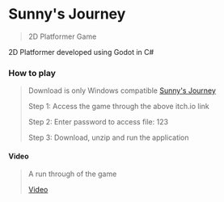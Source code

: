 # **Sunny's Journey**
> 2D Platformer Game

2D Platformer developed using Godot in C#

### How to play
> Download is only Windows compatible 
> [Sunny's Journey](https://lmwebb.itch.io/sunnys-journey)
> 
> Step 1: Access the game through the above itch.io link
> 
> Step 2: Enter password to access file: 123
> 
> Step 3: Download, unzip and run the application
> 

#### Video
> A run through of the game
> 
> [Video](https://youtu.be/Nxl5Qixrh4E)

